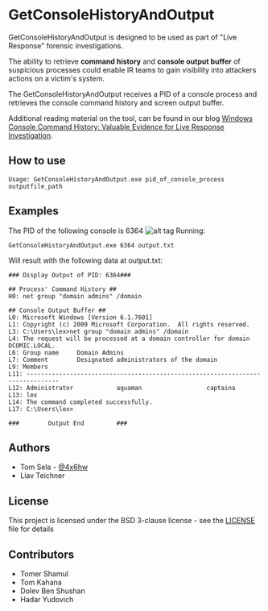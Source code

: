 # GetConsoleHistoryAndOutput
GetConsoleHistoryAndOutput is designed to be used as part of "Live Response" forensic investigations.

The ability to retrieve <b>command history</b> and <b>console output buffer</b> of suspicious processes could enable IR teams to gain visibility into attackers actions on a victim's system.

The GetConsoleHistoryAndOutput receives a PID of a console process and retrieves the console command history and screen output buffer.<br />

Additional reading material on the tool, can be found in our blog [Windows Console Command History: Valuable Evidence for Live Response Investigation](https://blog.illusivenetworks.com/windows-console-command-history-live-response-investigation).

## How to use
```
Usage: GetConsoleHistoryAndOutput.exe pid_of_console_process outputfile_path
```
## Examples
The PID of the following console is 6364
![alt tag](https://image.ibb.co/iQG6K6/cmd.png "cmd.exe") 
Running:
```
GetConsoleHistoryAndOutput.exe 6364 output.txt
```

Will result with the following data at output.txt:
```
### Display Output of PID: 6364###

## Process' Command History ##
H0: net group "domain admins" /domain

## Console Output Buffer ##
L0: Microsoft Windows [Version 6.1.7601]                                                                                    
L1: Copyright (c) 2009 Microsoft Corporation.  All rights reserved.                                                         
L3: C:\Users\lex>net group "domain admins" /domain                                                                          
L4: The request will be processed at a domain controller for domain DCOMIC.LOCAL.                                           
L6: Group name     Domain Admins                                                                                            
L7: Comment        Designated administrators of the domain                                                                  
L9: Members                                                                                                                 
L11: -------------------------------------------------------------------------------                                         
L12: Administrator            aquaman                  captaina                                                              
L13: lex                                                                                                                     
L14: The command completed successfully.                                                                                     
L17: C:\Users\lex>                                                  
                                                         
###        Output End         ###
```
## Authors

* Tom Sela - [@4x6hw](https://twitter.com/4x6hw)
* Liav Teichner

## License 

This project is licensed under the  BSD 3-clause license - see the [LICENSE](LICENSE) file for details

## Contributors

* Tomer Shamul
* Tom Kahana
* Dolev Ben Shushan
* Hadar Yudovich
